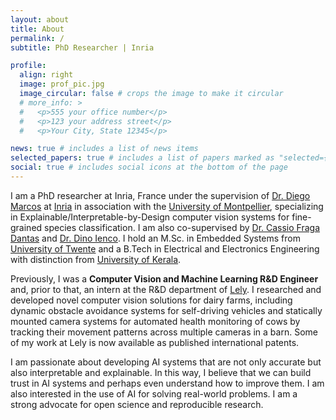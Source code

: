 ```yaml
---
layout: about
title: About
permalink: /
subtitle: PhD Researcher | Inria

profile:
  align: right
  image: prof_pic.jpg
  image_circular: false # crops the image to make it circular
  # more_info: >
  #   <p>555 your office number</p>
  #   <p>123 your address street</p>
  #   <p>Your City, State 12345</p>

news: true # includes a list of news items
selected_papers: true # includes a list of papers marked as "selected={true}"
social: true # includes social icons at the bottom of the page
---
```


I am a PhD researcher at Inria, France under the supervision of [Dr. Diego Marcos](https://scholar.google.com/citations?user=IUqydU0AAAAJ) at [Inria](https://www.inria.fr/en/) in association with the [University of Montpellier](https://www.umontpellier.fr/), specializing in Explainable/Interpretable-by-Design computer vision systems for fine-grained species classification. I am also co-supervised by [Dr. Cassio Fraga Dantas](https://scholar.google.com/citations?user=YgcZQpgAAAAJ) and [Dr. Dino Ienco](https://scholar.google.com/citations?user=C8zfH3kAAAAJ). I hold an M.Sc. in Embedded Systems from [University of Twente](https://www.utwente.nl/en/) and a B.Tech in Electrical and Electronics Engineering with distinction from [University of Kerala](https://www.keralauniversity.ac.in/).

Previously, I was a **Computer Vision and Machine Learning R&D Engineer** and, prior to that, an intern at the R&D department of [Lely](https://www.lely.com/en/). I researched and developed novel computer vision solutions for dairy farms, including dynamic obstacle avoidance systems for self-driving vehicles and statically mounted camera systems for automated health monitoring of cows by tracking their movement patterns across multiple cameras in a barn. Some of my work at Lely is now available as published international patents.

I am passionate about developing AI systems that are not only accurate but also interpretable and explainable. In this way, I believe that we can build trust in AI systems and perhaps even understand how to improve them. I am also interested in the use of AI for solving real-world problems. I am a strong advocate for open science and reproducible research. 

